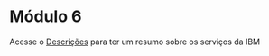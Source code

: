 # Módulo 6

Acesse o [Descrições](https://github.com/MaluMaiaa/Modulo06/blob/main/descricao_servicos.md) para ter um resumo sobre os serviços da IBM 
